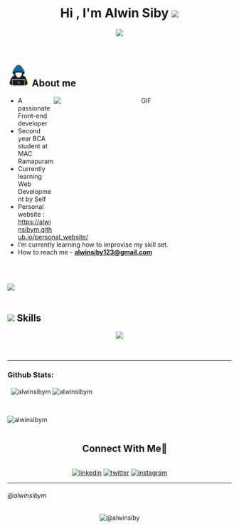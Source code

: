 
<h1 align="center"><b>Hi , I'm Alwin Siby </b><img src="https://media.giphy.com/media/hvRJCLFzcasrR4ia7z/giphy.gif" width="35"></h1>
<!--  -->
<p align="center">
  <a href="https://github.com/DenverCoder1/readme-typing-svg"><img src="https://readme-typing-svg.herokuapp.com?font=Time+New+Roman&color=cyan&size=25&center=true&vCenter=true&width=600&height=100&lines=BCA+Student+(2022-25),;Web-Developer,;Mulearn+Comunity+Member,;Currently+Studying+at+MACR,;Active+Learner/Researcher,;Love+to+learn+new+stuffs..<3"></a>
</p>


<br>



	
## <picture><img src = "https://github.com/0xAbdulKhalid/0xAbdulKhalid/raw/main/assets/mdImages/about_me.gif" width = 50px></picture> **About me**

<a target="_blank" align="center">
  <img align="right" top="500" height="300" width="400" alt="GIF" src="https://media.giphy.com/media/qgQUggAC3Pfv687qPC/giphy.gif">
</a>


- A passionate  Front-end developer
- Second year BCA student at MAC Ramapuram
- Currently learning Web Development by Self
- Personal website : https://alwinsibym.github.io/personal_website/
- I’m currently learning how to improvise my skill set.
- How to reach me - **alwinsiby123@gmail.com**

<br><br>

<img src="https://user-images.githubusercontent.com/73097560/115834477-dbab4500-a447-11eb-908a-139a6edaec5c.gif"><br><br>

## <img src="https://media2.giphy.com/media/QssGEmpkyEOhBCb7e1/giphy.gif?cid=ecf05e47a0n3gi1bfqntqmob8g9aid1oyj2wr3ds3mg700bl&rid=giphy.gif" width ="25"><b> Skills</b>

<p align="center">
  <a href="https://skillicons.dev">
    <img src="https://skillicons.dev/icons?i=git,bootstrap,c,cpp,css,discord,github,html,js,mysql,vscode&perline=14" />
  </a>
</p>

<br>

-----
<h3 align="left">Github Stats:</h3>

<p>&nbsp;
	<img align="center" src="https://github-readme-stats.vercel.app/api?username=alwinsibym&show_icons=true&locale=en&bg_color=0d1117&text_color=ffffff&repo=convoychat"
    alt="alwinsibym" />
	<img align="center" src="https://github-readme-streak-stats.herokuapp.com/?user=alwinsibym&theme=dark&background=0d1117&date_format=M%20j%5B%2C%20Y%5D" alt="alwinsibym" />
</p>
    
<br>
<p><img align="center"
    src="https://github-readme-stats.vercel.app/api/top-langs?username=alwinsibym&show_icons=true&locale=en&bg_color=0d1117&text_color=ffffff&layout=compact"
    alt="alwinsibym" 
    bg_color=#808080/></p>

<!-- Connect with me -->
<!--h2 without bottom border-->
<div id="user-content-toc">
  <ul align="center">
    <summary><h2 style="display: inline-block">Connect With Me🤝</h2></summary>
  </ul>
</div>

<!--icons and links-->
<p align="center">
<a href="https://www.linkedin.com/in/alwin-siby-8528ba22b/" target="blank"><img align="center" src="https://user-images.githubusercontent.com/88904952/234979284-68c11d7f-1acc-4f0c-ac78-044e1037d7b0.png" alt="linkedin" height="50" width="50" /></a>
<a href="https://twitter.com/alwinsiby26" target="blank"><img align="center" src="https://user-images.githubusercontent.com/88904952/234980676-61bfb021-ecc8-48f7-88e6-34c1b06c4a58.png" alt="twitter" height="50" width="50" /></a> 
<a href="https://www.instagram.com/alwin_siby_/" target="blank"><img align="center" src="https://user-images.githubusercontent.com/88904952/234981169-2dd1e58f-4b7e-468c-8213-034ba62156c3.png" alt="instagram" height="50" width="50" /></a>

<hr>

<h6>@alwinsibym</h6>
<p align="center">
<img src="https://komarev.com/ghpvc/?username=alwinsibym&label=Profile%20views" alt="@alwinsiby" />
</p>





